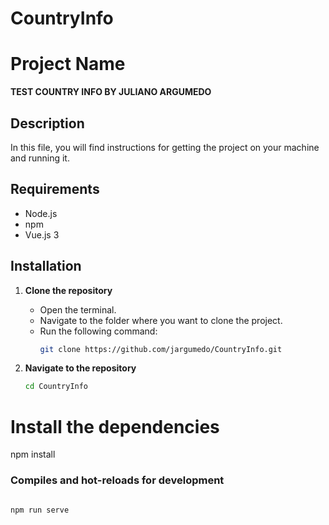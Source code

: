 # CountryInfo
# Project Name 
**TEST COUNTRY INFO BY JULIANO ARGUMEDO**

## Description

In this file, you will find instructions for getting the project on your machine and running it.

## Requirements

- Node.js
- npm
- Vue.js 3

## Installation

1. **Clone the repository**
   - Open the terminal.
   - Navigate to the folder where you want to clone the project.
   - Run the following command:
     ```bash
     git clone https://github.com/jargumedo/CountryInfo.git
     ```

2. **Navigate to the repository**
   ```bash
   cd CountryInfo
   
# Install the dependencies
npm install



### Compiles and hot-reloads for development
```

npm run serve

```
